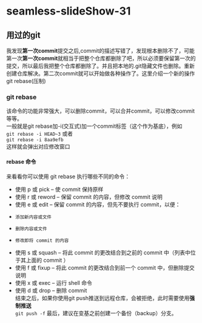# seamless-slideShow-31




## 用过的git
我发现**第一次commit**提交之后,commit的描述写错了，发现根本删除不了，可能第一次**第一次commit**就相当于把整个仓库都删除了吧，所以必须要保留第一次的提交，所以最后我把整个仓库都删除了。并且把本地的.git隐藏文件也删除。重新创建仓库解决。第二次commit就可以开始做各种操作了。这里介绍一个新的操作git rebase(压制)  

### git rebase
该命令的功能非常强大，可以删除commit，可以合并commit，可以修改commit等等。  
一般就是git rebase加-i(交互式)加一个commit标签（这个作为基底），例如  
`git rebase -i HEAD~3`
或者  
`git rebase -i 8aa9efb`  
这样就会弹出对应修改窗口

#### rebase 命令
来看看你可以使用 git rebase 执行哪些不同的命令：  
  
* 使用 p 或 pick – 使 commit 保持原样
* 使用 r 或 reword – 保留 commit 的内容，但修改 commit 说明
* 使用 e 或 edit – 保留 commit 的内容，但先不要执行 commit，以便：
*     添加新内容或文件
*     删除内容或文件
*     修改即将 commit 的内容
* 使用 s 或 squash – 将此 commit 的更改结合到之前的 commit 中（列表中位于其上面的 commit ）
* 使用 f 或 fixup – 将此 commit 的更改结合到前一个 commit 中，但删除提交说明
* 使用 x 或 exec – 运行 shell 命令
* 使用 d 或 drop – 删除 commit  
结束之后，如果你使用git push推送到远程仓库，会被拒绝，此时需要使用**强制推送**  
`git push -f`
最后，建议在变基之前创建一个备份（backup）分支。
